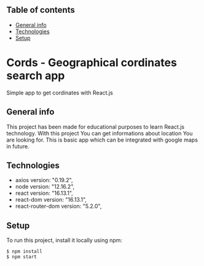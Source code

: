 ## Table of contents
* [General info](#general-info)
* [Technologies](#technologies)
* [Setup](#setup) 

# Cords - Geographical cordinates search app
Simple app to get cordinates with React.js

## General info
This project has been made for educational purposes to learn React.js technology.
With this project You can get informations about location You are looking for. This is basic app which can be integrated with google maps in future. 

## Technologies
* axios version: "0.19.2",
* node version: "12.16.2",
* react version: "16.13.1",
* react-dom version: "16.13.1",
* react-router-dom version: "5.2.0",

## Setup
To run this project, install it locally using npm:

```
$ npm install
$ npm start
```
